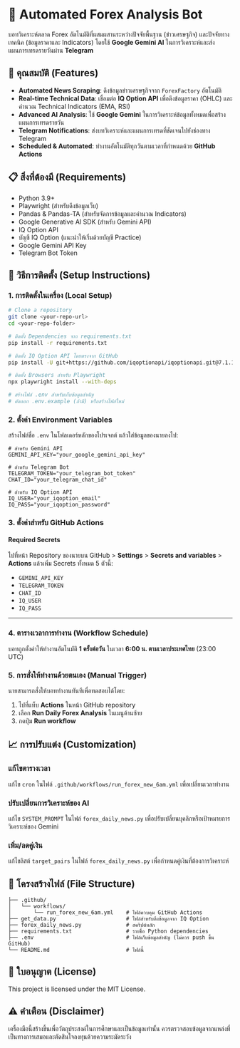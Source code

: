 # 🤖 Automated Forex Analysis Bot

บอทวิเคราะห์ตลาด Forex อัตโนมัติที่ผสมผสานระหว่างปัจจัยพื้นฐาน (ข่าวเศรษฐกิจ) และปัจจัยทางเทคนิค (ข้อมูลราคาและ Indicators) โดยใช้ **Google Gemini AI** ในการวิเคราะห์และส่งแผนการเทรดรายวันผ่าน **Telegram**

## 🚀 คุณสมบัติ (Features)

- **Automated News Scraping**: ดึงข้อมูลข่าวเศรษฐกิจจาก `ForexFactory` อัตโนมัติ
- **Real-time Technical Data**: เชื่อมต่อ **IQ Option API** เพื่อดึงข้อมูลราคา (OHLC) และคำนวณ Technical Indicators (EMA, RSI)
- **Advanced AI Analysis**: ใช้ **Google Gemini** ในการวิเคราะห์ข้อมูลทั้งหมดเพื่อสร้างแผนการเทรดรายวัน
- **Telegram Notifications**: ส่งบทวิเคราะห์และแผนการเทรดที่ชัดเจนไปยังช่องทาง Telegram
- **Scheduled & Automated**: ทำงานอัตโนมัติทุกวันตามเวลาที่กำหนดด้วย **GitHub Actions**

## 📋 สิ่งที่ต้องมี (Requirements)

- Python 3.9+
- Playwright (สำหรับดึงข้อมูลเว็บ)
- Pandas & Pandas-TA (สำหรับจัดการข้อมูลและคำนวณ Indicators)
- Google Generative AI SDK (สำหรับ Gemini API)
- IQ Option API
- บัญชี IQ Option (แนะนำให้เริ่มด้วยบัญชี Practice)
- Google Gemini API Key
- Telegram Bot Token

## 🔧 วิธีการติดตั้ง (Setup Instructions)

### 1\. การติดตั้งในเครื่อง (Local Setup)

```bash
# Clone a repository
git clone <your-repo-url>
cd <your-repo-folder>

# ติดตั้ง Dependencies จาก requirements.txt
pip install -r requirements.txt

# ติดตั้ง IQ Option API โดยตรงจาก GitHub
pip install -U git+https://github.com/iqoptionapi/iqoptionapi.git@7.1.1

# ติดตั้ง Browsers สำหรับ Playwright
npx playwright install --with-deps

# สร้างไฟล์ .env สำหรับเก็บข้อมูลสำคัญ
# คัดลอก .env.example (ถ้ามี) หรือสร้างไฟล์ใหม่
```

### 2\. ตั้งค่า Environment Variables

สร้างไฟล์ชื่อ `.env` ในโฟลเดอร์หลักของโปรเจกต์ แล้วใส่ข้อมูลของนายลงไป:

```env
# สำหรับ Gemini API
GEMINI_API_KEY="your_google_gemini_api_key"

# สำหรับ Telegram Bot
TELEGRAM_TOKEN="your_telegram_bot_token"
CHAT_ID="your_telegram_chat_id"

# สำหรับ IQ Option API
IQ_USER="your_iqoption_email"
IQ_PASS="your_iqoption_password"
```

### 3\. ตั้งค่าสำหรับ GitHub Actions

#### Required Secrets

ไปที่หน้า Repository ของนายบน GitHub \> **Settings** \> **Secrets and variables** \> **Actions** แล้วเพิ่ม Secrets ทั้งหมด 5 ตัวนี้:

- `GEMINI_API_KEY`
- `TELEGRAM_TOKEN`
- `CHAT_ID`
- `IQ_USER`
- `IQ_PASS`

-----

### 4\. ตารางเวลาการทำงาน (Workflow Schedule)

บอทถูกตั้งค่าให้ทำงานอัตโนมัติ **1 ครั้งต่อวัน** ในเวลา **6:00 น. ตามเวลาประเทศไทย** (23:00 UTC)

### 5\. การสั่งให้ทำงานด้วยตนเอง (Manual Trigger)

นายสามารถสั่งให้บอททำงานทันทีเพื่อทดสอบได้โดย:

1. ไปที่แท็บ **Actions** ในหน้า GitHub repository
2. เลือก **Run Daily Forex Analysis** ในเมนูด้านซ้าย
3. กดปุ่ม **Run workflow**

## 📈 การปรับแต่ง (Customization)

### แก้ไขตารางเวลา

แก้ไข `cron` ในไฟล์ `.github/workflows/run_forex_new_6am.yml` เพื่อเปลี่ยนเวลาทำงาน

### ปรับเปลี่ยนการวิเคราะห์ของ AI

แก้ไข `SYSTEM_PROMPT` ในไฟล์ `forex_daily_news.py` เพื่อปรับเปลี่ยนบุคลิกหรือเป้าหมายการวิเคราะห์ของ Gemini

### เพิ่ม/ลดคู่เงิน

แก้ไขลิสต์ `target_pairs` ในไฟล์ `forex_daily_news.py` เพื่อกำหนดคู่เงินที่ต้องการวิเคราะห์

## 📝 โครงสร้างไฟล์ (File Structure)

```text
├── .github/
│   └── workflows/
│       └── run_forex_new_6am.yml    # ไฟล์ควบคุม GitHub Actions
├── get_data.py                      # ไฟล์สำหรับดึงข้อมูลจาก IQ Option
├── forex_daily_news.py              # สคริปต์หลัก
├── requirements.txt                 # รายชื่อ Python dependencies
├── .env                             # ไฟล์เก็บข้อมูลสำคัญ (ไม่ควร push ขึ้น GitHub)
└── README.md                        # ไฟล์นี้
```

## 📄 ใบอนุญาต (License)

This project is licensed under the MIT License.

## ⚠️ คำเตือน (Disclaimer)

เครื่องมือนี้สร้างขึ้นเพื่อวัตถุประสงค์ในการศึกษาและเป็นข้อมูลเท่านั้น ควรตรวจสอบข้อมูลจากแหล่งที่เป็นทางการเสมอและตัดสินใจลงทุนด้วยความระมัดระวัง
